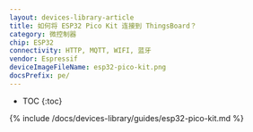 ```yaml
---
layout: devices-library-article
title: 如何将 ESP32 Pico Kit 连接到 ThingsBoard？
category: 微控制器
chip: ESP32
connectivity: HTTP, MQTT, WIFI, 蓝牙
vendor: Espressif
deviceImageFileName: esp32-pico-kit.png
docsPrefix: pe/
---
```


* TOC
{:toc}

{% include /docs/devices-library/guides/esp32-pico-kit.md %}